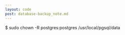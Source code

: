```yaml
---
layout: code
post: database-backup_note.md
---
```



$ sudo chown -R postgres:postgres /usr/local/pgsql/data 
